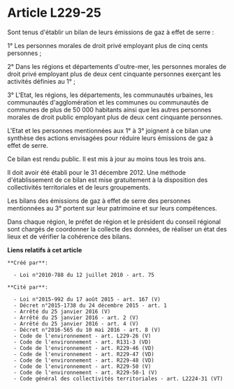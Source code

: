 # Article L229-25

Sont tenus d'établir un bilan de leurs émissions de gaz à effet de serre : 

1° Les personnes morales de droit privé employant plus de cinq cents personnes ; 

2° Dans les régions et départements d'outre-mer, les personnes morales de droit privé employant plus de deux cent cinquante
personnes exerçant les activités définies au 1° ; 

3° L'Etat, les régions, les départements, les communautés urbaines, les communautés d'agglomération et les communes ou
communautés de communes de plus de 50 000 habitants ainsi que les autres personnes morales de droit public employant plus de
deux cent cinquante personnes. 

L'Etat et les personnes mentionnées aux 1° à 3° joignent à ce bilan une synthèse des actions envisagées pour réduire leurs
émissions de gaz à effet de serre. 

Ce bilan est rendu public. Il est mis à jour au moins tous les trois ans. 

Il doit avoir été établi pour le 31 décembre 2012. Une méthode d'établissement de ce bilan est mise gratuitement à la
disposition des collectivités territoriales et de leurs groupements. 

Les bilans des émissions de gaz à effet de serre des personnes mentionnées au 3° portent sur leur patrimoine et sur leurs
compétences. 

Dans chaque région, le préfet de région et le président du conseil régional sont chargés de coordonner la collecte des
données, de réaliser un état des lieux et de vérifier la cohérence des bilans.

**Liens relatifs à cet article**

	**Créé par**:

	  - Loi n°2010-788 du 12 juillet 2010 - art. 75

	**Cité par**:

	  - Loi n°2015-992 du 17 août 2015 - art. 167 (V)
	  - Décret n°2015-1738 du 24 décembre 2015 - art. 1
	  - Arrêté du 25 janvier 2016 (V)
	  - Arrêté du 25 janvier 2016 - art. 2 (V)
	  - Arrêté du 25 janvier 2016 - art. 4 (V)
	  - Décret n°2016-565 du 10 mai 2016 - art. 8 (V)
	  - Code de l'environnement - art. L229-26 (V)
	  - Code de l'environnement - art. R131-3 (VD)
	  - Code de l'environnement - art. R229-46 (VD)
	  - Code de l'environnement - art. R229-47 (VD)
	  - Code de l'environnement - art. R229-48 (VD)
	  - Code de l'environnement - art. R229-50 (V)
	  - Code de l'environnement - art. R229-50-1 (V)
	  - Code général des collectivités territoriales - art. L2224-31 (VT)
